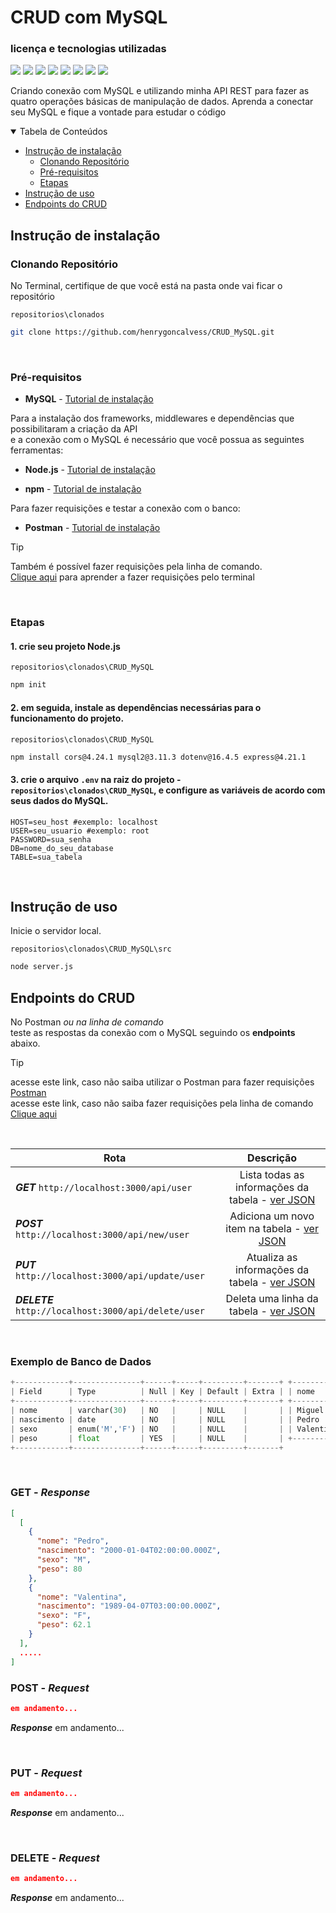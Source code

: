 # CRUD com MySQL

### licença e tecnologias utilizadas

<img src="https://img.shields.io/github/license/henrygoncalvess/CRUD_MySQL?style=for-the-badge&labelColor=gray&color=97ca00"> <img src="https://img.shields.io/badge/mysql-8.0.39-4479A1?style=for-the-badge&logo=mysql&logoColor=white&labelColor=gray"> <img src="https://img.shields.io/badge/express-4.21.1-000000?style=for-the-badge&logo=express&logoColor=black&labelColor=gray"> <img src="https://img.shields.io/badge/cors-2.8.5-royalblue?style=for-the-badge&logo=cors&logoColor=black&labelColor=gray"> <img src="https://img.shields.io/badge/node-20.16.0-5FA04E?style=for-the-badge&logo=node.js&logoColor=5FA04E&labelColor=gray"> <img src="https://img.shields.io/badge/npm-10.8.2-CB3837?style=for-the-badge&logo=npm&logoColor=CB3837&labelColor=gray"> <img src="https://img.shields.io/badge/postman-11.16.0-FF6C37?style=for-the-badge&logo=postman&logoColor=FF6C37&labelColor=gray"> <img src="https://img.shields.io/badge/dotenv-16.4.5-ECD53F?style=for-the-badge&logo=dotenv&logoColor=yellow&labelColor=gray">

Criando conexão com MySQL e utilizando minha API REST para fazer as quatro operações básicas de manipulação de dados. Aprenda a conectar seu MySQL e fique a vontade para estudar o código

  
<details open="open">
<summary>Tabela de Conteúdos</summary>
  
- [Instrução de instalação](#instrução-de-instalação)
  - [Clonando Repositório](#clonando-repositório)
  - [Pré-requisitos](#pré-requisitos)
  - [Etapas](#etapas)
- [Instrução de uso](#instrução-de-uso)
- [Endpoints do CRUD](#endpoints-do-crud)
  
</details>

## Instrução de instalação

### Clonando Repositório
No Terminal, certifique de que você está na pasta onde vai ficar o repositório

```repositorios\clonados```
``` bash
git clone https://github.com/henrygoncalvess/CRUD_MySQL.git
```

<br>

### Pré-requisitos
- **MySQL** - [Tutorial de instalação](https://www.alura.com.br/artigos/mysql-do-download-e-instalacao-ate-sua-primeira-tabela)

Para a instalação dos frameworks, middlewares e dependências que possibilitaram a criação da API  
e a conexão com o MySQL é necessário que você possua as seguintes ferramentas:

- **Node.js** - [Tutorial de instalação](https://nodejs.org/pt)

- **npm** - [Tutorial de instalação](https://docs.npmjs.com/downloading-and-installing-node-js-and-npm)

Para fazer requisições e testar a conexão com o banco:
- **Postman** - [Tutorial de instalação](https://www.postman.com/downloads/)

> [!tip]
> Também é possível fazer requisições pela linha de comando.  
[Clique aqui](https://www.campuscode.com.br/conteudos/comandos-curl-para-testar-requisicoes-api) para aprender a fazer requisições pelo terminal

<br>

### Etapas

#### 1. crie seu projeto Node.js

`repositorios\clonados\CRUD_MySQL`
``` bash
npm init
```
#### 2. em seguida, instale as dependências necessárias para o funcionamento do projeto.

`repositorios\clonados\CRUD_MySQL`
``` bash
npm install cors@4.24.1 mysql2@3.11.3 dotenv@16.4.5 express@4.21.1
```

#### 3. crie o arquivo `.env` na raiz do projeto - `repositorios\clonados\CRUD_MySQL`, e configure as variáveis de acordo com seus dados do MySQL.

``` .env
HOST=seu_host #exemplo: localhost
USER=seu_usuario #exemplo: root
PASSWORD=sua_senha
DB=nome_do_seu_database
TABLE=sua_tabela
```

<br>

## Instrução de uso

Inicie o servidor local.

`repositorios\clonados\CRUD_MySQL\src`
``` bash
node server.js
```

## Endpoints do CRUD

No Postman *ou na linha de comando*  
teste as respostas da conexão com o MySQL seguindo os **endpoints** abaixo.

> [!tip]
> acesse este link, caso não saiba utilizar o Postman para fazer requisições [Postman](https://learning.postman.com/docs/introduction/overview/)  
> acesse este link, caso não saiba fazer requisições pela linha de comando [Clique aqui](https://www.campuscode.com.br/conteudos/comandos-curl-para-testar-requisicoes-api)

<br>

Rota | Descrição
--- | :---:
***GET*** ` http://localhost:3000/api/user ` | Lista todas as informações da tabela - [ver JSON](#get---response)
***POST*** ` http://localhost:3000/api/new/user ` | Adiciona um novo item na tabela - [ver JSON](#post---request)
***PUT*** ` http://localhost:3000/api/update/user ` | Atualiza as informações da tabela - [ver JSON](#put---request)
***DELETE*** ` http://localhost:3000/api/delete/user ` | Deleta uma linha da tabela - [ver JSON](#delete---request)

<br>

### Exemplo de Banco de Dados

``` python
+------------+---------------+------+-----+---------+-------+ +-----------+------------+------+------+
| Field      | Type          | Null | Key | Default | Extra | | nome      | nascimento | sexo | peso |
+------------+---------------+------+-----+---------+-------+ +-----------+------------+------+------+
| nome       | varchar(30)   | NO   |     | NULL    |       | | Miguel    | 2004-10-29 | M    | 55.3 |
| nascimento | date          | NO   |     | NULL    |       | | Pedro     | 2001-02-04 | M    | 80.9 |
| sexo       | enum('M','F') | NO   |     | NULL    |       | | Valentina | 1989-04-07 | F    | 62.1 |
| peso       | float         | YES  |     | NULL    |       | +-----------+------------+------+------+
+------------+---------------+------+-----+---------+-------+
```

<br>

### GET - ***Response***

``` json
[
  [
    {
      "nome": "Pedro",
      "nascimento": "2000-01-04T02:00:00.000Z",
      "sexo": "M",
      "peso": 80
    },
    {
      "nome": "Valentina",
      "nascimento": "1989-04-07T03:00:00.000Z",
      "sexo": "F",
      "peso": 62.1
    }
  ],
  .....
]
```

### POST - ***Request***

``` json
em andamento...
```

***Response***
em andamento...

<br>

### PUT - ***Request***

``` json
em andamento...
```

***Response***
em andamento...

<br>

### DELETE - ***Request***

``` json
em andamento...
```

***Response***
em andamento...
